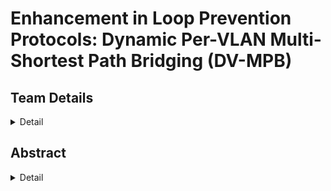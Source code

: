 # Enhancement in Loop Prevention Protocols: Dynamic Per-VLAN Multi-Shortest Path Bridging (DV-MPB)

<!--Team Members-->
## Team Details
<details>
  <summary>Detail</summary>

  **Member-1:** N Nagabhushanam, nnagabhushanam.221cs231@nitk.edu.in, +91-9113557631
  
  **Member-2:** Palli Abhishek Kumar, palliabhishekkumar.221cs233@nitk.edu.in, +91-8328472495
  
  **Member-3:** D Pramod Chaitanya, pramodchaitanya.221cs235@nitk.edu.in, +91-6305451581

</details>

<!--Abstract-->
## Abstract
<details>
  <summary>Detail</summary>
  
  Loops in a network pose significant challenges in modern communication systems, leading to congestion, performance degradation, and potential system failures. 
  Additionally, loops can cause broadcast storms, impacting network performance. While traditional loop prevention mechanisms like the Spanning Tree Protocol (STP) 
  have been effective, the evolving complexity of network environments demands more efficient solutions. This paper provides a comprehensive review of loop prevention 
  protocols, including STP, Rapid Spanning Tree Protocol (RSTP), Multiple Spanning Tree Protocol (MSTP), Shortest Path Bridging (SPB), and Per-VLAN Spanning Tree (PVST). 
  Further, this paper introduces Dynamic VLAN - Multi-Shortest Path Bridging (DV-MPB) as a potential solution to enhance loop prevention efficiency. DV-MPB combines the 
  strengths of SPB and PVST to achieve dynamic traffic optimization and reduce convergence time in loop prevention protocols.
  
</details>
